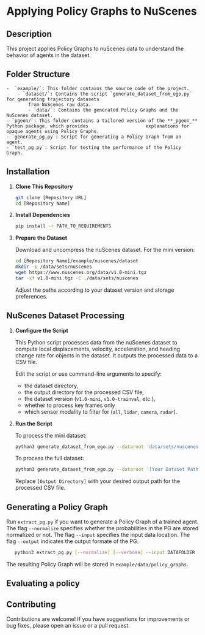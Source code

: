 # Applying Policy Graphs to NuScenes

## Description
This project applies Policy Graphs to nuScenes data to understand the behavior of agents in the dataset.

## Folder Structure
    -  `example/`: This folder contains the source code of the project.
        - `dataset/`: Contains the script `generate_dataset_from_ego.py` for generating trajectory datasets
            from NuScenes raw data.
            - `data/`: Contains the generated Policy Graphs and the NuScenes dataset.
    - `pgeon/`: This folder contains a tailored version of the **_pgeon_** Python package, which provides                     explanations for opaque agents using Policy Graphs.
    - `generate_pg.py`: Script for generating a Policy Graph from an agent.
    - `test_pg.py`: Script for testing the performance of the Policy Graph.

## Installation

1. **Clone This Repository**

    ```bash
    git clone [Repository URL]
    cd [Repository Name]
    ```
    
2. **Install Dependencies**

    ```bash
    pip install -r PATH_TO_REQUIREMENTS
    ```

3. **Prepare the Dataset**

    Download and uncompress the nuScenes dataset. For the mini version:

    ```bash
    cd [Repository Name]/example/nuscenes/dataset
    mkdir -p /data/sets/nuscenes
    wget https://www.nuscenes.org/data/v1.0-mini.tgz
    tar -xf v1.0-mini.tgz -C ./data/sets/nuscenes
    ```

    Adjust the paths according to your dataset version and storage preferences.

## NuScenes Dataset Processing

1. **Configure the Script**

    This Python script processes data from the nuScenes dataset to compute local displacements, velocity, acceleration, and heading change rate for objects in the dataset. It outputs the processed data to a CSV file.

    Edit the script or use command-line arguments to specify:
    - the dataset directory,
    - the output directory for the processed CSV file,
    - the dataset version (`v1.0-mini`, `v1.0-trainval`, etc.),
    - whether to process key frames only
    - which sensor modality to filter for (`all`, `lidar`, `camera`, `radar`).

2. **Run the Script**

    To process the mini dataset:

    ```bash
    python3 generate_dataset_from_ego.py --dataroot 'data/sets/nuscenes' --version 'v1.0-mini' --dataoutput '[Output Directory]' --key_frames 'True' --sensor lidar
    ```

    To process the full dataset:

    ```bash
    python3 generate_dataset_from_ego.py --dataroot '[Your Dataset Path]' --version 'v1.0-trainval' --dataoutput '[Output Directory]' --key_frames 'True' --sensor lidar
    ```

    Replace `[Output Directory]` with your desired output path for the processed CSV file.


## Generating a Policy Graph
Run `extract_pg.py` if you want to generate a Policy Graph of a trained agent. The flag  `--normalize` specifies whether the probabilities in the PG are stored normalized or not. The flag `--input` specifies the input data location.  The flag `--output` indicates the output formate of the PG.
 ```bash
    python3 extract_pg.py [--normalize] [--verbose] --input DATAFOLDER --output {csv, pickle, gram}
 ```
The resulting Policy Graph will be stored in `example/data/policy_graphs`.

## Evaluating a policy

## Contributing

Contributions are welcome! If you have suggestions for improvements or bug fixes, please open an issue or a pull request.

<!-- 
## License

[Specify the license under which this project is available]
-->
